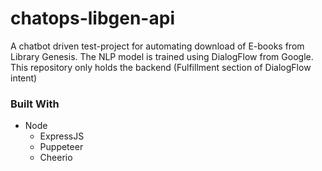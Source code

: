# chatops-libgen-api
A chatbot driven test-project for automating download of E-books from Library Genesis.
The NLP model is trained using DialogFlow from Google. This repository only holds the backend (Fulfillment section of DialogFlow intent)

<h3>Built With</h3>
<ul>
  <li>Node
      <ul>
        <li>ExpressJS</li>
        <li>Puppeteer</li>
        <li>Cheerio</li>
      </ul>
  </li>
</ul>
